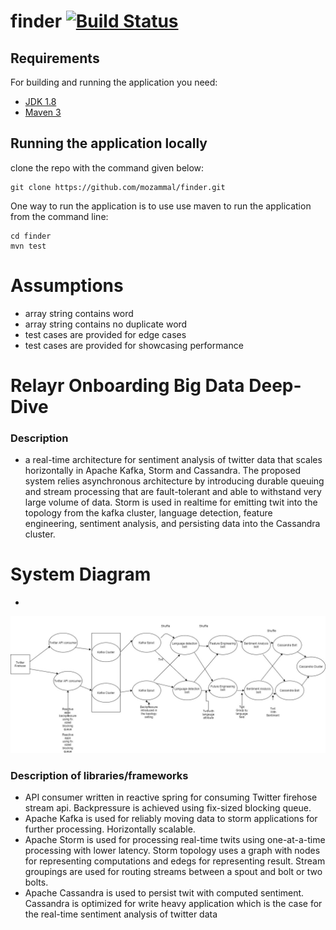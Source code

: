# finder [![Build Status](https://travis-ci.org/mozammal/finder.svg?branch=master)](https://travis-ci.org/mozammal/finder)
## Requirements

For building and running the application you need:

- [JDK 1.8](http://www.oracle.com/technetwork/java/javase/downloads/jdk8-downloads-2133151.html)
- [Maven 3](https://maven.apache.org)

## Running the application locally

clone the repo with the command given below:
```shell 
git clone https://github.com/mozammal/finder.git
```

One way to run the application is to use use maven to run the application from the command line:

```shell
cd finder
mvn test
```

# Assumptions
 
- array string contains word 
- array string contains no duplicate word
- test cases are provided for edge cases
- test cases are provided for showcasing performance



# Relayr Onboarding Big Data Deep-Dive

### Description
- a real-time architecture for sentiment analysis of twitter data that scales horizontally in Apache Kafka, Storm 
and Cassandra. The proposed system relies asynchronous architecture by introducing durable queuing and stream processing 
that are fault-tolerant and able to withstand very large volume of data. Storm is used in realtime for emitting 
twit into the topology from the kafka cluster, language detection, feature engineering, sentiment analysis, 
and persisting data into the Cassandra cluster. 

# System Diagram
 - 
 ![](sentiment.jpg)


### Description of libraries/frameworks

- API consumer written in reactive spring for consuming Twitter firehose stream api. Backpressure is achieved 
using fix-sized blocking queue. 
- Apache Kafka is used for reliably moving data to storm applications for further processing. Horizontally scalable.
- Apache Storm is used for processing real-time twits using one-at-a-time processing with lower latency. 
  Storm topology uses a graph with nodes for representing computations and edegs for representing result. 
  Stream groupings are used for routing streams between a spout and bolt or two bolts.
 - Apache Cassandra is used to persist twit with computed sentiment. Cassandra is optimized for write heavy application 
 which is the case for the real-time sentiment analysis of twitter data    
 




